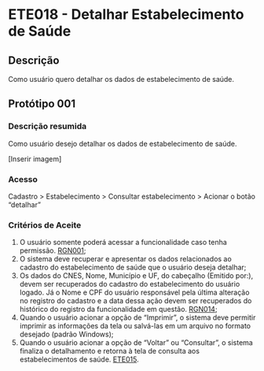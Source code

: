 # ETE018 - Detalhar Estabelecimento de Saúde

## Descrição
Como usuário quero detalhar os dados de estabelecimento de saúde. 

## Protótipo 001

### Descrição resumida  
Como usuário desejo detalhar os dados de estabelecimento de saúde. 

[Inserir imagem] <!-- ![alt text](../imagens/ete-018-prot-001.png) -->

### Acesso  
Cadastro > Estabelecimento > Consultar estabelecimento > Acionar o botão “detalhar” 

### Critérios de Aceite 
1. O usuário somente poderá acessar a funcionalidade caso tenha permissão. [RGN001](DocumentoDeRegrasv2.md#rgn001);
2. O sistema deve recuperar e apresentar os dados relacionados ao cadastro do estabelecimento de saúde que o usuário deseja detalhar; 
3. Os dados do CNES, Nome, Município e UF, do cabeçalho (Emitido por:), devem ser recuperados do cadastro do estabelecimento do usuário logado. Já o Nome e CPF do usuário responsável pela última alteração no registro do cadastro e a data dessa ação devem ser recuperados do histórico do registro da funcionalidade em questão. [RGN014](DocumentoDeRegrasv2.md#rgn014);
4. Quando o usuário acionar a opção de “Imprimir”, o sistema deve permitir imprimir as informações da tela ou salvá-las em um arquivo no formato desejado (padrão Windows); 
5. Quando o usuário acionar a opção de “Voltar” ou “Consultar”, o sistema finaliza o detalhamento e retorna à tela de consulta aos estabelecimentos de saúde. [ETE015](ETE015.md).


